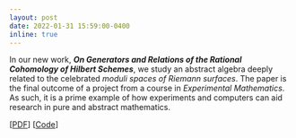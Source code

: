 ```yaml
---
layout: post
date: 2022-01-31 15:59:00-0400
inline: true
---
```


In our new work, __*On Generators and Relations of the Rational Cohomology of Hilbert Schemes*__, we study an abstract algebra deeply related to the celebrated *moduli spaces of Riemann surfaces*. The paper is the final outcome of a project from a course in *Experimental Mathematics*. As such, it is a prime example of how experiments and computers can aid research in pure and abstract mathematics.   


[[PDF](https://arxiv.org/pdf/2201.13353.pdf)]
[[Code](https://github.com/AlexanderChristgau/generators-and-relations)]


